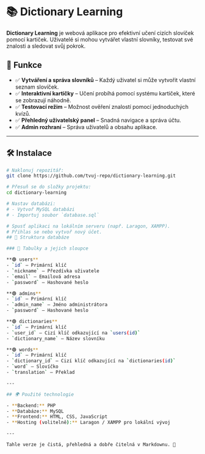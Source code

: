 # 📚 Dictionary Learning

**Dictionary Learning** je webová aplikace pro efektivní učení cizích slovíček pomocí kartiček. Uživatelé si mohou vytvářet vlastní slovníky, testovat své znalosti a sledovat svůj pokrok.

## 🚀 Funkce
- ✅ **Vytváření a správa slovníků** – Každý uživatel si může vytvořit vlastní seznam slovíček.
- ✅ **Interaktivní kartičky** – Učení probíhá pomocí systému kartiček, které se zobrazují náhodně.
- ✅ **Testovací režim** – Možnost ověření znalostí pomocí jednoduchých kvízů.
- ✅ **Přehledný uživatelský panel** – Snadná navigace a správa účtu.
- ✅ **Admin rozhraní** – Správa uživatelů a obsahu aplikace.

---

## 🛠️ Instalace

```bash
# Naklonuj repozitář:
git clone https://github.com/tvuj-repo/dictionary-learning.git

# Přesuň se do složky projektu:
cd dictionary-learning

# Nastav databázi: 
# - Vytvoř MySQL databázi
# - Importuj soubor `database.sql`

# Spusť aplikaci na lokálním serveru (např. Laragon, XAMPP).
# Přihlas se nebo vytvoř nový účet.
## 💾 Struktura databáze

### 📌 Tabulky a jejich sloupce

**🟢 users**  
- `id` – Primární klíč  
- `nickname` – Přezdívka uživatele  
- `email` – Emailová adresa  
- `password` – Hashované heslo  

**🟢 admins**  
- `id` – Primární klíč  
- `admin_name` – Jméno administrátora  
- `password` – Hashované heslo  

**🟢 dictionaries**  
- `id` – Primární klíč  
- `user_id` – Cizí klíč odkazující na `users(id)`  
- `dictionary_name` – Název slovníku  

**🟢 words**  
- `id` – Primární klíč  
- `dictionary_id` – Cizí klíč odkazující na `dictionaries(id)`  
- `word` – Slovíčko  
- `translation` – Překlad  

---

## 🌍 Použité technologie

- **Backend:** PHP  
- **Databáze:** MySQL  
- **Frontend:** HTML, CSS, JavaScript  
- **Hosting (volitelně):** Laragon / XAMPP pro lokální vývoj  

---

Tahle verze je čistá, přehledná a dobře čitelná v Markdownu. 🚀
